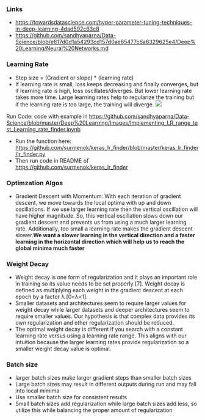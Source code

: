 ### Links
* https://towardsdatascience.com/hyper-parameter-tuning-techniques-in-deep-learning-4dad592c63c8
* https://github.com/sandhyaparna/Data-Science/blob/e617d0d1a54293cd157d0ae65477c6a6329625e4/Deep%20Learning/Neural%20Networks.md



### Learning Rate
* Step size = (Gradient or slope) * (learning rate)
* If learning rate is small, loss keeps decreasing and finally converges, but if learning rate is high, loss oscillates/diverges. But lower learning rate takes more time. Large learning rates help to regularize the training but if the learning rate is too large, the training will diverge. 
![](https://github.com/sandhyaparna/Data-Science/blob/master/Deep%20Learning/Images/learning%20rate.png)

Run Code: code with example in https://github.com/sandhyaparna/Data-Science/blob/master/Deep%20Learning/Images/Implementing_LR_range_test_Learning_rate_finder.ipynb
* Run the function here: https://github.com/surmenok/keras_lr_finder/blob/master/keras_lr_finder/lr_finder.py
* Then run code in README of https://github.com/surmenok/keras_lr_finder

### Optimzation Algos
* Gradient Descent with Momentum: With each iteration of gradient descent, we move towards the local optima with up and down oscillations. If we use larger learning rate then the vertical oscillation will have higher magnitude. So, this vertical oscillation slows down our gradient descent and prevents us from using a much larger learning rate. Additionally, too small a learning rate makes the gradient descent slower.**We want a slower learning in the vertical direction and a faster learning in the horizontal direction which will help us to reach the global minima much faster**


### Weight Decay
* Weight decay is one form of regularization and it plays an important role in training so its value needs to be set properly [7]. Weight decay is defined as multiplying each weight in the gradient descent at each epoch by a factor λ [0<λ<1].
* Smaller datasets and architectures seem to require larger values for weight decay while larger datasets and deeper architectures seem to require smaller values. Our hypothesis is that complex data provides its own regularization and other regularization should be reduced.
* The optimal weight decay is different if you search with a constant learning rate versus using a learning rate range. This aligns with our intuition because the larger learning rates provide regularization so a smaller weight decay value is optimal.

### Batch size
* larger batch sizes make larger gradient steps than smaller batch sizes
* Large batch sizes may result in different outputs during run and may fall into local mimima
* Use smaller batch size for consistent results
* Small batch sizes add regularization while large batch sizes add less, so utilize this while balancing the proper amount of regularization







